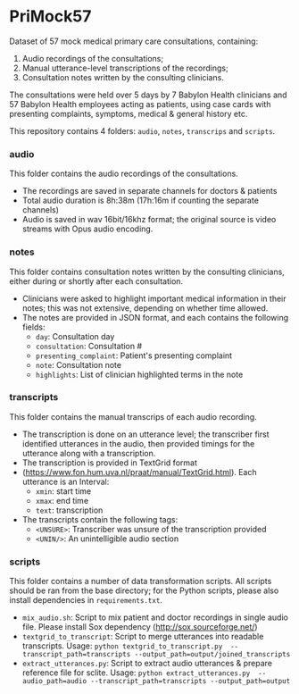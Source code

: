 # PriMock57
Dataset of 57 mock medical primary care consultations, containing:
1) Audio recordings of the consultations;
2) Manual utterance-level transcriptions of the recordings;
3) Consultation notes written by the consulting clinicians.

The consultations were held over 5 days by 7 Babylon Health clinicians 
and 57 Babylon Health employees acting as patients, using case cards 
with presenting complaints, symptoms, medical & general history etc.

This repository contains 4 folders: 
`audio`, `notes`, `transcrips` and `scripts`.

### audio
This folder contains the audio recordings of the consultations.
- The recordings are saved in separate channels for doctors & patients
- Total audio duration is 8h:38m (17h:16m if counting the separate channels)
- Audio is saved in wav 16bit/16khz format; the original source is 
video streams with Opus audio encoding.


### notes
This folder contains consultation notes written by the consulting clinicians,
either during or shortly after each consultation.
- Clinicians were asked to highlight important medical information in their 
notes; this was not extensive, depending on whether time allowed.
- The notes are provided in JSON format, and each contains the following fields:
  - `day`: Consultation day
  - `consultation`: Consultation #
  - `presenting_complaint`: Patient's presenting complaint
  - `note`: Consultation note
  - `highlights`: List of clinician highlighted terms in the note

### transcripts
This folder contains the manual transcrips of each audio recording.
- The transcription is done on an utterance level; the transcriber first
identified utterances in the audio, then provided timings for the utterance
along with a transcription.
- The transcription is provided in TextGrid format
- (https://www.fon.hum.uva.nl/praat/manual/TextGrid.html).
Each utterance is an Interval:
  - `xmin`: start time
  - `xmax`: end time
  - `text`: transcription
- The transcripts contain the following tags:
  - `<UNSURE>`: Transcriber was unsure of the transcription provided
  - `<UNIN/>`: An unintelligible audio section
  
### scripts
This folder contains a number of data transformation scripts.
All scripts should be ran from the base directory; for the Python scripts,
please also install dependencies in `requirements.txt`.
- `mix_audio.sh`: Script to mix patient and doctor recordings in single 
audio file. Please install Sox dependency (http://sox.sourceforge.net/)
- `textgrid_to_transcript`: Script to merge utterances into readable 
transcripts. Usage: ```python textgrid_to_transcript.py 
--transcript_path=transcripts --output_path=output/joined_transcripts```
- `extract_utterances.py`: Script to extract audio utterances & prepare 
reference file for sclite. Usage: ```python extract_utterances.py 
--audio_path=audio --transcript_path=transcripts --output_path=output```
